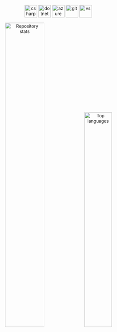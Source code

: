 <p align="center">
  <img src="https://cdn.jsdelivr.net/gh/devicons/devicon/icons/csharp/csharp-original.svg" alt="csharp" width="40" />
  <img src="https://cdn.jsdelivr.net/gh/devicons/devicon/icons/dotnetcore/dotnetcore-original.svg" alt="dotnet core" width="40" />  
  <img src="https://cdn.jsdelivr.net/gh/devicons/devicon/icons/azure/azure-original.svg" alt="azure" width="40" />  
  <img src="https://cdn.jsdelivr.net/gh/devicons/devicon/icons/git/git-original.svg" alt="git" width="40" />
  <img src="https://cdn.jsdelivr.net/gh/devicons/devicon/icons/visualstudio/visualstudio-plain.svg" alt="vs" width="40" />
</p>

<div align="center">
  <img src="https://github-readme-stats.vercel.app/api?username=mucnjakf&count_private=true&show_icons=true&theme=github_dark" alt="Repository stats" width="50%" />
  <img src="https://github-readme-stats.vercel.app/api/top-langs/?username=mucnjakf&layout=compact&theme=github_dark" alt="Top languages" width="42%" />
</div>
